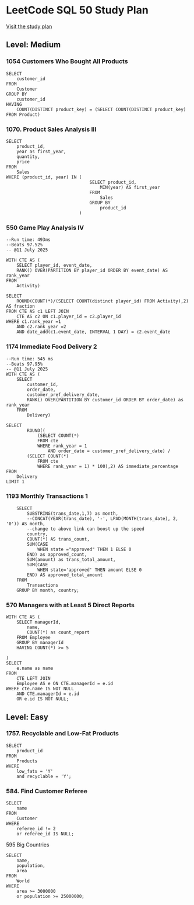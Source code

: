 # LeetCode SQL 50 Study Plan
[Visit the study plan](https://leetcode.com/studyplan/top-sql-50/)
## Level: Medium
### 1054 Customers Who Bought All Products
```
SELECT 
    customer_id
FROM 
    Customer
GROUP BY 
    customer_id
HAVING 
    COUNT(DISTINCT product_key) = (SELECT COUNT(DISTINCT product_key) FROM Product)
```

### 1070. Product Sales Analysis III
```
SELECT 
    product_id, 
    year as first_year, 
    quantity, 
    price
FROM 
    Sales
WHERE (product_id, year) IN (
                                SELECT product_id, 
                                    MIN(year) AS first_year
                                FROM 
                                    Sales
                                GROUP BY 
                                    product_id
                            )
```
### 550 Game Play Analysis IV
```
--Run time: 493ms
--Beats 97.52%
-- @11 July 2025

WITH CTE AS (
    SELECT player_id, event_date,
    RANK() OVER(PARTITION BY player_id ORDER BY event_date) AS rank_year
FROM
    Activity)

SELECT
    ROUND(COUNT(*)/(SELECT COUNT(distinct player_id) FROM Activity),2) AS fraction
FROM CTE AS c1 LEFT JOIN
    CTE AS c2 ON c1.player_id = c2.player_id
WHERE c1.rank_year =1
    AND c2.rank_year =2
    AND date_add(c1.event_date, INTERVAL 1 DAY) = c2.event_date
```
### 1174 Immediate Food Delivery 2
```
--Run time: 545 ms
--Beats 97.95%
-- @11 July 2025
WITH CTE AS (
    SELECT
        customer_id,
        order_date, 
        customer_pref_delivery_date, 
        RANK() OVER(PARTITION BY customer_id ORDER BY order_date) as rank_year
    FROM 
        Delivery)

SELECT 
		ROUND((
			(SELECT COUNT(*)
			FROM cte 
			WHERE rank_year = 1
			    AND order_date = customer_pref_delivery_date) / 
	    (SELECT COUNT(*)
			FROM cte 
			WHERE rank_year = 1) * 100),2) AS immediate_percentage
FROM 
    Delivery
LIMIT 1
```
### 1193 Monthly Transactions 1
```
    SELECT
        SUBSTRING(trans_date,1,7) as month,
        --CONCAT(YEAR(trans_date), '-', LPAD(MONTH(trans_date), 2, '0')) AS month,
        --change to above link can boost up the speed
        country,
        COUNT(*) AS trans_count,
        SUM(CASE 
            WHEN state ="approved" THEN 1 ELSE 0 
        END) as approved_count,
        SUM(amount) as trans_total_amount, 
        SUM(CASE
            WHEN state='approved' THEN amount ELSE 0
        END) AS approved_total_amount
    FROM
        Transactions
    GROUP BY month, country;
```
### 570 Managers with at Least 5 Direct Reports
```
WITH CTE AS (
    SELECT managerId,
        name,
        COUNT(*) as count_report
    FROM Employee
    GROUP BY managerId
    HAVING COUNT(*) >= 5

)
SELECT
    e.name as name
FROM 
    CTE LEFT JOIN
    Employee AS e ON CTE.managerId = e.id
WHERE cte.name IS NOT NULL
    AND CTE.managerId = e.id
    OR e.id IS NOT NULL;
```
## Level: Easy
### 1757. Recyclable and Low-Fat Products
```
SELECT 
	product_id
FROM 
	Products
WHERE
	low_fats = 'Y' 
	and recyclable = 'Y';
```

### 584. Find Customer Referee
```
SELECT
    name
FROM
    Customer
WHERE
    referee_id != 2 
    or referee_id IS NULL;
```

595 Big Countries  
```
SELECT
    name,
    population,
    area
FROM
    World
WHERE
    area >= 3000000
    or population >= 25000000;
```
